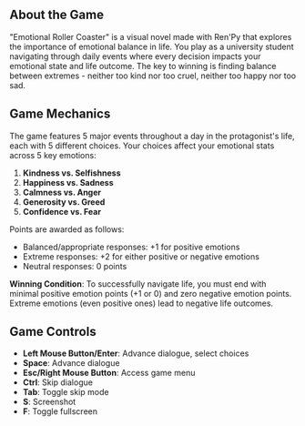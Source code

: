 
## About the Game

"Emotional Roller Coaster" is a visual novel made with Ren'Py that explores the importance of emotional balance in life. You play as a university student navigating through daily events where every decision impacts your emotional state and life outcome. The key to winning is finding balance between extremes - neither too kind nor too cruel, neither too happy nor too sad.

## Game Mechanics

The game features 5 major events throughout a day in the protagonist's life, each with 5 different choices. Your choices affect your emotional stats across 5 key emotions:

1. **Kindness vs. Selfishness**
2. **Happiness vs. Sadness**
3. **Calmness vs. Anger**
4. **Generosity vs. Greed**
5. **Confidence vs. Fear**

Points are awarded as follows:
- Balanced/appropriate responses: +1 for positive emotions
- Extreme responses: +2 for either positive or negative emotions
- Neutral responses: 0 points

**Winning Condition**: To successfully navigate life, you must end with minimal positive emotion points (+1 or 0) and zero negative emotion points. Extreme emotions (even positive ones) lead to negative life outcomes.

## Game Controls

- **Left Mouse Button/Enter**: Advance dialogue, select choices
- **Space**: Advance dialogue
- **Esc/Right Mouse Button**: Access game menu
- **Ctrl**: Skip dialogue
- **Tab**: Toggle skip mode
- **S**: Screenshot
- **F**: Toggle fullscreen